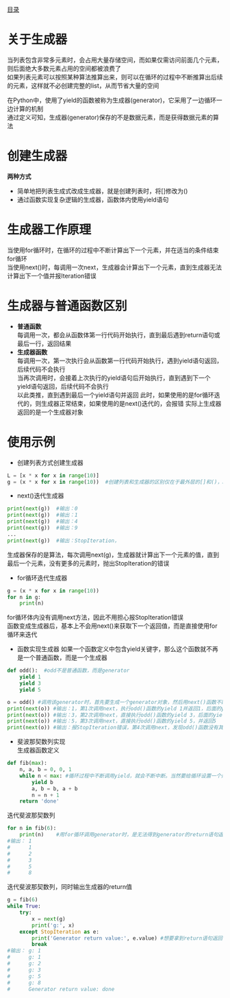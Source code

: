 [目录](../目录.md)

# 关于生成器 #
当列表包含非常多元素时，会占用大量存储空间，而如果仅需访问前面几个元素，则后面绝大多数元素占用的空间都被浪费了\
如果列表元素可以按照某种算法推算出来，则可以在循环的过程中不断推算出后续的元素，这样就不必创建完整的list，从而节省大量的空间

在Python中，使用了yield的函数被称为生成器(generator)，它采用了一边循环一边计算的机制\
通过定义可知，生成器(generator)保存的不是数据元素，而是获得数据元素的算法

# 创建生成器 #
**两种方式**
- 简单地把列表生成式改成生成器，就是创建列表时，将[]修改为()
- 通过函数实现复杂逻辑的生成器，函数体内使用yield语句

# 生成器工作原理 #
当使用for循环时，在循环的过程中不断计算出下一个元素，并在适当的条件结束for循环\
当使用next()时，每调用一次next，生成器会计算出下一个元素，直到生成器无法计算出下一个值并报Iteration错误

# 生成器与普通函数区别 #
- **普通函数**\
  每调用一次，都会从函数体第一行代码开始执行，直到最后遇到return语句或最后一行，返回结果
- **生成器函数**\
  每调用一次，第一次执行会从函数第一行代码开始执行，遇到yield语句返回，后续代码不会执行\
  当再次调用时，会接着上次执行的yield语句后开始执行，直到遇到下一个yield语句返回，后续代码不会执行\
  以此类推，直到遇到最后一个yield语句并返回
  此时，如果使用的是for循环迭代的，则生成器正常结束，如果使用的是next()迭代的，会报错
  实际上生成器返回的是一个生成器对象

# 使用示例 #
- 创建列表方式创建生成器
```python
L = [x * x for x in range(10)]
g = (x * x for x in range(10))  #创建列表和生成器的区别仅在于最外层的[]和()，L是一个list，而g是一个generator
```

- next()迭代生成器
```python
print(next(g))  #输出：0
print(next(g))  #输出：1
print(next(g))  #输出：4
print(next(g))  #输出：9
...
print(next(g))  #输出：StopIteration，
```
生成器保存的是算法，每次调用next(g)，生成器就计算出下一个元素的值，直到最后一个元素，没有更多的元素时，抛出StopIteration的错误

- for循环迭代生成器
```python
g = (x * x for x in range(10))
for n in g:
    print(n) 
```
for循环体内没有调用next方法，因此不用担心报StopIteration错误\
函数变成生成器后，基本上不会用next()来获取下一个返回值，而是直接使用for循环来迭代

- 函数实现生成器
如果一个函数定义中包含yield关键字，那么这个函数就不再是一个普通函数，而是一个生成器

```python
def odd():  #odd不是普通函数，而是generator
    yield 1
    yield 3
    yield 5

o = odd() #调用该generator时，首先要生成一个generator对象，然后用next()函数不断获得下一个返回值
print(next(o)) #输出：1，第1次调用next，执行odd()函数的yield 1并返回1，后面的yield 3和yield 5不执行
print(next(o)) #输出：3，第2次调用next，直接执行odd()函数的yield 3，后面的yield 5不执行，并返回2
print(next(o)) #输出：5，第3次调用next，直接执行odd()函数的yield 5，并返回5
print(next(o)) #输出：报StopIteration错误，第4次调用next，发现odd()函数没有其他yield值，并报StopIteration错误
```
 
- 斐波那契数列实现\
  生成器函数定义
```python
def fib(max):
    n, a, b = 0, 0, 1
    while n < max: #循环过程中不断调用yield，就会不断中断。当然要给循环设置一个条件来退出循环，不然就会产生一个无限数列出来
        yield b
        a, b = b, a + b
        n = n + 1
    return 'done'
```

  迭代斐波那契数列
```python
for n in fib(6): 
    print(n)    #用for循环调用generator时，是无法得到generator的return语句返回值的，因为生成器只能得到yield值
#输出： 1
#      1
#      2
#      3
#      5
#      8
```

   迭代斐波那契数列，同时输出生成器的return值
```python
g = fib(6)
while True:
    try:
        x = next(g)
        print('g:', x)
    except StopIteration as e:
        print('Generator return value:', e.value) #想要拿到return语句返回值，必须捕获StopIteration错误，返回值包含在StopIteration的value中
        break
#输出： g: 1
#      g: 1
#      g: 2
#      g: 3
#      g: 5
#      g: 8
#      Generator return value: done
```
